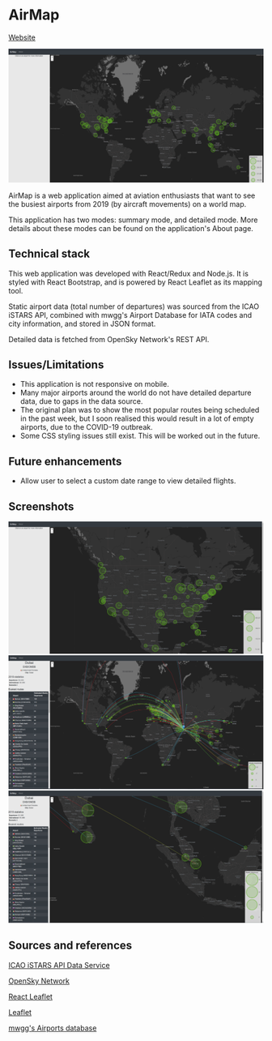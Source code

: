 # AirMap
[Website](https://airmapp.herokuapp.com)

![screenshot 1](ss1.png)

AirMap is a web application aimed at aviation enthusiasts that want to see the busiest airports from 2019 (by aircraft movements) on a world map.

This application has two modes: summary mode, and detailed mode. More details about these modes can be found on the application's About page.
## Technical stack

This web application was developed with React/Redux and Node.js. It is styled with React Bootstrap, and is powered by React Leaflet as its mapping tool.

Static airport data (total number of departures) was sourced from the ICAO iSTARS API, combined with mwgg's Airport Database for IATA codes and city information,  and stored in JSON format. 

Detailed data is fetched from OpenSky Network's REST API.
## Issues/Limitations
- This application is not responsive on mobile.
- Many major airports around the world do not have detailed departure data, due to gaps in the data source.
- The original plan was to show the most popular routes being scheduled in the past week, but I soon realised this would result in a lot of empty airports, due to the COVID-19 outbreak.
- Some CSS styling issues still exist. This will be worked out in the future.

## Future enhancements
- Allow user to select a custom date range to view detailed flights.

## Screenshots
![screenshot 2](ss2.png)
![screenshot 3](ss3.png)
![screenshot 4](ss4.png)

## Sources and references
[ ICAO iSTARS API Data Service](https://www.icao.int/safety/iStars/Pages/API-Data-Service.aspx)

[OpenSky Network](https://opensky-network.org/)

[React Leaflet](https://react-leaflet.js.org/)

[Leaflet](https://leafletjs.com/)

[mwgg's Airports database](https://github.com/mwgg/Airports)

